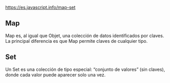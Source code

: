 https://es.javascript.info/map-set

##  Map
Map es, al igual que Objet, una colección de datos identificados por claves. La principal diferencia es que Map permite claves de cualquier tipo.


## Set
Un Set es una colección de tipo especial: “conjunto de valores” (sin claves), donde cada valor puede aparecer solo una vez.

